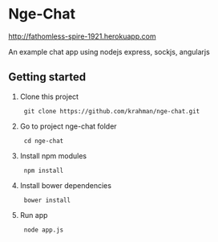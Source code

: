 Nge-Chat
==============================
http://fathomless-spire-1921.herokuapp.com

An example chat app using nodejs express, sockjs, angularjs

## Getting started

1. Clone this project

        git clone https://github.com/krahman/nge-chat.git

2. Go to project nge-chat folder

		cd nge-chat
		
3. Install npm modules

        npm install

4. Install bower dependencies

        bower install

5. Run app

		node app.js



 